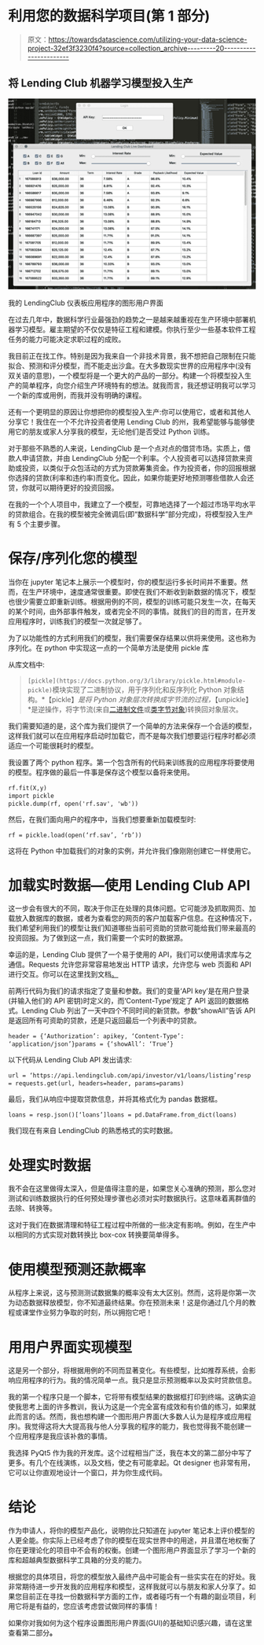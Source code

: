 # 利用您的数据科学项目(第 1 部分)

> 原文：<https://towardsdatascience.com/utilizing-your-data-science-project-32ef3f3230f4?source=collection_archive---------20----------------------->

## 将 Lending Club 机器学习模型投入生产

![](img/797f56d8d2c263f642a2cdc6e6ca7de8.png)

我的 LendingClub 仪表板应用程序的图形用户界面

在过去几年中，数据科学行业最强劲的趋势之一是越来越重视在生产环境中部署机器学习模型。雇主期望的不仅仅是特征工程和建模。你执行至少一些基本软件工程任务的能力可能决定求职过程的成败。

我目前正在找工作。特别是因为我来自一个非技术背景，我不想把自己限制在只能拟合、预测和评分模型，而不能走出沙盒。在大多数现实世界的应用程序中(没有双关语的意思)，一个模型将是一个更大的产品的一部分。构建一个将模型投入生产的简单程序，向您介绍生产环境特有的想法。就我而言，我还想证明我可以学习一个新的库或用例，而我并没有明确的课程。

还有一个更明显的原因让你想把你的模型投入生产:你可以使用它，或者和其他人分享它！我住在一个不允许投资者使用 Lending Club 的州，我希望能够与能够使用它的朋友或家人分享我的模型，无论他们是否受过 Python 训练。

对于那些不熟悉的人来说，LendingClub 是一个点对点的借贷市场。实质上，借款人申请贷款，并由 LendingClub 分配一个利率。个人投资者可以选择贷款来资助或投资，以类似于众包活动的方式为贷款筹集资金。作为投资者，你的回报根据你选择的贷款(利率和违约率)而变化。因此，如果你能更好地预测哪些借款人会还贷，你就可以期待更好的投资回报。

在我的一个个人项目中，我建立了一个模型，可靠地选择了一个超过市场平均水平的贷款组合。在我的模型被完全微调后(即“数据科学”部分完成)，将模型投入生产有 5 个主要步骤。

# 保存/序列化您的模型

当你在 jupyter 笔记本上展示一个模型时，你的模型运行多长时间并不重要。然而，在生产环境中，速度通常很重要。即使在我们不断收到新数据的情况下，模型也很少需要立即重新训练。根据用例的不同，模型的训练可能只发生一次，在每天的某个时间，由外部事件触发，或者完全不同的事情。就我们的目的而言，在开发应用程序时，训练我们的模型一次就足够了。

为了以功能性的方式利用我们的模型，我们需要保存结果以供将来使用。这也称为序列化。在 python 中实现这一点的一个简单方法是使用 pickle 库

从库文档中:

> `[pickle](https://docs.python.org/3/library/pickle.html#module-pickle)`模块实现了二进制协议，用于序列化和反序列化 Python 对象结构。*【pickle】*是将 Python 对象层次转换成字节流的过程，*【unpickle】*是逆操作，将字节流(来自[二进制文件](https://docs.python.org/3/glossary.html#term-binary-file)或[类字节对象](https://docs.python.org/3/glossary.html#term-bytes-like-object))转换回对象层次。

我们需要知道的是，这个库为我们提供了一个简单的方法来保存一个合适的模型，这样我们就可以在应用程序启动时加载它，而不是每次我们想要运行程序时都必须适应一个可能很耗时的模型。

我设置了两个 python 程序。第一个包含所有的代码来训练我的应用程序将要使用的模型。程序做的最后一件事是保存这个模型以备将来使用。

```
rf.fit(X,y)
import pickle
pickle.dump(rf, open('rf.sav', 'wb'))
```

然后，在我们面向用户的程序中，当我们想要重新加载模型时:

```
rf = pickle.load(open(‘rf.sav’, ‘rb’))
```

这将在 Python 中加载我们的对象的实例，并允许我们像刚刚创建它一样使用它。

# 加载实时数据—使用 Lending Club API

这一步会有很大的不同，取决于你正在处理的具体问题。它可能涉及抓取网页、加载放入数据库的数据，或者为查看您的网页的客户加载客户信息。在这种情况下，我们希望利用我们的模型让我们知道哪些当前可资助的贷款可能给我们带来最高的投资回报。为了做到这一点，我们需要一个实时的数据源。

幸运的是，Lending Club 提供了一个易于使用的 API，我们可以使用请求库与之通信。Requests 允许您非常容易地发出 HTTP 请求，允许您与 web 页面和 API 进行交互。你可以在这里找到文档[。](https://requests.readthedocs.io/en/master/)

前两行代码为我们的请求指定了变量和参数。我们的变量‘API key’是在用户登录(并输入他们的 API 密钥)时定义的，而‘Content-Type’规定了 API 返回的数据格式。Lending Club 列出了一天中四个不同时间的新贷款。参数“showAll”告诉 API 是返回所有可资助的贷款，还是只返回最后一个列表中的贷款。

```
header = {‘Authorization’: apikey, ‘Content-Type’: ‘application/json’}params = {‘showAll’: ‘True’}
```

以下代码从 Lending Club API 发出请求:

```
url = ‘https://api.lendingclub.com/api/investor/v1/loans/listing’resp = requests.get(url, headers=header, params=params)
```

最后，我们从响应中提取贷款信息，并将其格式化为 pandas 数据框。

```
loans = resp.json()[‘loans’]loans = pd.DataFrame.from_dict(loans)
```

我们现在有来自 LendingClub 的熟悉格式的实时数据。

# 处理实时数据

我不会在这里做得太深入，但是值得注意的是，如果您关心准确的预测，那么您对测试和训练数据执行的任何预处理步骤也必须对实时数据执行。这意味着离群值的去除、转换等。

这对于我们在数据清理和特征工程过程中所做的一些决定有影响。例如，在生产中以相同的方式实现对数转换比 box-cox 转换要简单得多。

# 使用模型预测还款概率

从程序上来说，这与预测测试数据集的概率没有太大区别。然而，这将是你第一次为动态数据释放模型，你不知道最终结果。你在预测未来！这是你通过几个月的教程或课堂作业努力争取的时刻，所以拥抱它吧！

# 用用户界面实现模型

这是另一个部分，将根据用例的不同而显著变化。有些模型，比如推荐系统，会影响应用程序的行为。我的情况简单一点。我只是显示预测概率以及实时贷款信息。

我的第一个程序只是一个脚本，它将带有模型结果的数据框打印到终端。这确实迫使我思考上面的许多教训，我认为这是一个完全富有成效和有价值的练习，如果就此而言的话。然而，我也想构建一个图形用户界面(大多数人认为是程序或应用程序)。我觉得这将大大提高我与他人分享我的程序的能力，我也觉得我不能创建一个应用程序是我应该补救的事情。

我选择 PyQt5 作为我的开发库。这个过程相当广泛，我在本文的第二部分中写了更多。有几个在线演练，以及文档，使之有可能拿起。Qt designer 也非常有用，它可以让你直观地设计一个窗口，并为你生成代码。

# 结论

作为申请人，将你的模型产品化，说明你比只知道在 jupyter 笔记本上评价模型的人更全能。你实际上已经考虑了你的模型在现实世界中的用途，并且潜在地权衡了你在更理论化的项目中不会有的权衡。创建一个图形用户界面显示了学习一个新的库和超越典型数据科学工具箱的分支的能力。

根据您的具体项目，将您的模型放入最终产品中可能会有一些实实在在的好处。我非常期待进一步开发我的应用程序和模型，这样我就可以与朋友和家人分享了。如果您目前正在寻找一份数据科学方面的工作，或者碰巧有一个有趣的副业项目，利用它将是有益的，您应该考虑尝试做同样的事情！

如果你对我如何为这个程序设置图形用户界面(GUI)的基础知识感兴趣，请在这里查看第二部分[](/utilize-your-data-science-project-part-2-982e59a4b4bf)**。**